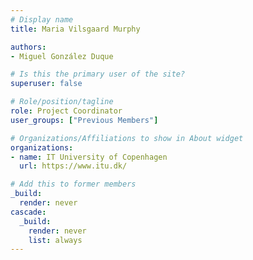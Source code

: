 ```yaml
---
# Display name
title: Maria Vilsgaard Murphy

authors:
- Miguel González Duque

# Is this the primary user of the site?
superuser: false

# Role/position/tagline
role: Project Coordinator
user_groups: ["Previous Members"]

# Organizations/Affiliations to show in About widget
organizations:
- name: IT University of Copenhagen
  url: https://www.itu.dk/

# Add this to former members
_build:
  render: never
cascade:
  _build:
    render: never
    list: always
---
```


